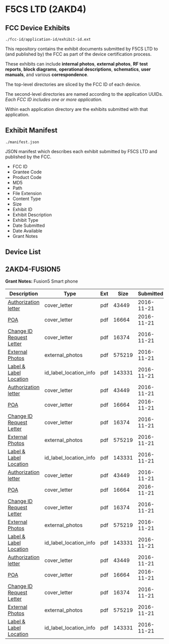 # F5CS LTD (2AKD4)
## FCC Device Exhibits

```
./fcc-id/application-id/exhibit-id.ext
```

This repository contains the exhibit documents submitted by F5CS LTD to (and published by) the FCC as part of the device certification process.

These exhibits can include **internal photos**, **external photos**, **RF test reports**, **block diagrams**, **operational descriptions**, **schematics**, **user manuals**, and various **correspondence**.

The top-level directories are sliced by the FCC ID of each device.

The second-level directories are named according to the application UUIDs. *Each FCC ID includes one or more application.*

Within each application directory are the exhibits submitted with that application. 

## Exhibit Manifest

```
./manifest.json
```

JSON manifest which describes each exhibit submitted by F5CS LTD and published by the FCC.

- FCC ID
- Grantee Code
- Product Code
- MD5
- Path
- File Extension
- Content Type
- Size
- Exhibit ID
- Exhibit Description
- Exhibit Type
- Date Submitted
- Date Available
- Grant Notes

## Device List
## 2AKD4-FUSION5
**Grant Notes:** Fusion5 Smart phone

| Description | Type | Ext | Size | Submitted | Available |
| ----------- | ---- | --- | ---- | --------- | --------- |
| [Authorization letter](2AKD4-FUSION5/facb89aa10103d2b5c2b261f46693a7f/3201042.pdf) | cover_letter | pdf | 43449 | 2016-11-21 | 2016-11-21 |
| [POA](2AKD4-FUSION5/facb89aa10103d2b5c2b261f46693a7f/3201043.pdf) | cover_letter | pdf | 16664 | 2016-11-21 | 2016-11-21 |
| [Change ID Request Letter](2AKD4-FUSION5/facb89aa10103d2b5c2b261f46693a7f/3201044.pdf) | cover_letter | pdf | 16374 | 2016-11-21 | 2016-11-21 |
| [External Photos](2AKD4-FUSION5/facb89aa10103d2b5c2b261f46693a7f/3201045.pdf) | external_photos | pdf | 575219 | 2016-11-21 | 2016-11-21 |
| [Label & Label Location](2AKD4-FUSION5/facb89aa10103d2b5c2b261f46693a7f/3201046.pdf) | id_label_location_info | pdf | 143331 | 2016-11-21 | 2016-11-21 |
| [Authorization letter](2AKD4-FUSION5/4d7723a072b1cd8476720572f853cffc/3201042.pdf) | cover_letter | pdf | 43449 | 2016-11-21 | 2016-11-21 |
| [POA](2AKD4-FUSION5/4d7723a072b1cd8476720572f853cffc/3201043.pdf) | cover_letter | pdf | 16664 | 2016-11-21 | 2016-11-21 |
| [Change ID Request Letter](2AKD4-FUSION5/4d7723a072b1cd8476720572f853cffc/3201044.pdf) | cover_letter | pdf | 16374 | 2016-11-21 | 2016-11-21 |
| [External Photos](2AKD4-FUSION5/4d7723a072b1cd8476720572f853cffc/3201045.pdf) | external_photos | pdf | 575219 | 2016-11-21 | 2016-11-21 |
| [Label & Label Location](2AKD4-FUSION5/4d7723a072b1cd8476720572f853cffc/3201046.pdf) | id_label_location_info | pdf | 143331 | 2016-11-21 | 2016-11-21 |
| [Authorization letter](2AKD4-FUSION5/b08c0ef88ab48f42fa9f3b17d8c78c6a/3201042.pdf) | cover_letter | pdf | 43449 | 2016-11-21 | 2016-11-21 |
| [POA](2AKD4-FUSION5/b08c0ef88ab48f42fa9f3b17d8c78c6a/3201043.pdf) | cover_letter | pdf | 16664 | 2016-11-21 | 2016-11-21 |
| [Change ID Request Letter](2AKD4-FUSION5/b08c0ef88ab48f42fa9f3b17d8c78c6a/3201044.pdf) | cover_letter | pdf | 16374 | 2016-11-21 | 2016-11-21 |
| [External Photos](2AKD4-FUSION5/b08c0ef88ab48f42fa9f3b17d8c78c6a/3201045.pdf) | external_photos | pdf | 575219 | 2016-11-21 | 2016-11-21 |
| [Label & Label Location](2AKD4-FUSION5/b08c0ef88ab48f42fa9f3b17d8c78c6a/3201046.pdf) | id_label_location_info | pdf | 143331 | 2016-11-21 | 2016-11-21 |
| [Authorization letter](2AKD4-FUSION5/22a5fb4f1e1d1810180c6c19b95971d2/3201042.pdf) | cover_letter | pdf | 43449 | 2016-11-21 | 2016-11-21 |
| [POA](2AKD4-FUSION5/22a5fb4f1e1d1810180c6c19b95971d2/3201043.pdf) | cover_letter | pdf | 16664 | 2016-11-21 | 2016-11-21 |
| [Change ID Request Letter](2AKD4-FUSION5/22a5fb4f1e1d1810180c6c19b95971d2/3201044.pdf) | cover_letter | pdf | 16374 | 2016-11-21 | 2016-11-21 |
| [External Photos](2AKD4-FUSION5/22a5fb4f1e1d1810180c6c19b95971d2/3201045.pdf) | external_photos | pdf | 575219 | 2016-11-21 | 2016-11-21 |
| [Label & Label Location](2AKD4-FUSION5/22a5fb4f1e1d1810180c6c19b95971d2/3201046.pdf) | id_label_location_info | pdf | 143331 | 2016-11-21 | 2016-11-21 |
